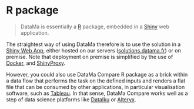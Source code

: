# R package

> DataMa is essentially a [R](https://www.r-project.org/) package, embedded in a [Shiny](https://shiny.rstudio.com/) web application.

The straightest way of using DataMa therefore is to use the solution in a [Shiny Web App](general/general.md), either hosted on our servers ([solutions.datama.fr](https://solutions.datama.fr/)) or on premise.
Note that deployment on premise is simplified by the use of [Docker](https://www.docker.com/), and [ShinyProxy](https://www.shinyproxy.io/).

However, you could also use DataMa Compare R package as a brick within a data flow that performs the task on the defined inputs and renders a flat file that can be consumed by other applications, in particular visualisation software, such as [Tableau](https://www.tableau.com/). In that sense, DataMa Compare works well as a step of data science platforms like [DataIku](https://www.dataiku.com/) or [Alteryx](https://www.alteryx.com/).
